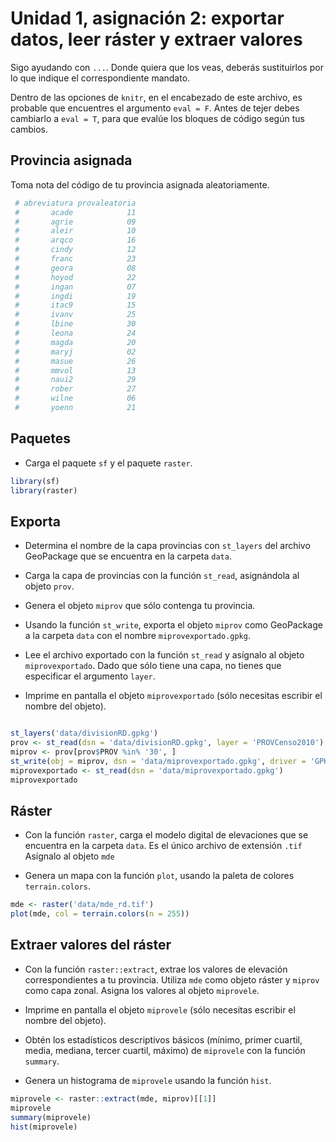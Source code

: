 
Unidad 1, asignación 2: exportar datos, leer ráster y extraer valores
=====================================================================

Sigo ayudando con `...`. Donde quiera que los veas, deberás sustituirlos por lo que indique el correspondiente mandato.

Dentro de las opciones de `knitr`, en el encabezado de este archivo, es probable que encuentres el argumento `eval = F`. Antes de tejer debes cambiarlo a `eval = T`, para que evalúe los bloques de código según tus cambios.

Provincia asignada
------------------

Toma nota del código de tu provincia asignada aleatoriamente.

``` r
 # abreviatura provaleatoria
 #       acade            11
 #       agrie            09
 #       aleir            10
 #       arqco            16
 #       cindy            12
 #       franc            23
 #       geora            08
 #       hoyod            22
 #       ingan            07
 #       ingdi            19
 #       itac9            15
 #       ivanv            25
 #       lbine            30
 #       leona            24
 #       magda            20
 #       maryj            02
 #       masue            26
 #       mmvol            13
 #       naui2            29
 #       rober            27
 #       wilne            06
 #       yoenn            21
```

Paquetes
--------

-   Carga el paquete `sf` y el paquete `raster`.

``` r
library(sf)
library(raster)
```

Exporta
-------

-   Determina el nombre de la capa provincias con `st_layers` del archivo GeoPackage que se encuentra en la carpeta `data`.

-   Carga la capa de provincias con la función `st_read`, asignándola al objeto `prov`.

-   Genera el objeto `miprov` que sólo contenga tu provincia.

-   Usando la función `st_write`, exporta el objeto `miprov` como GeoPackage a la carpeta `data` con el nombre `miprovexportado.gpkg`.

-   Lee el archivo exportado con la función `st_read` y asígnalo al objeto `miprovexportado`. Dado que sólo tiene una capa, no tienes que especificar el argumento `layer`.

-   Imprime en pantalla el objeto `miprovexportado` (sólo necesitas escribir el nombre del objeto).

``` r

st_layers('data/divisionRD.gpkg')
prov <- st_read(dsn = 'data/divisionRD.gpkg', layer = 'PROVCenso2010')
miprov <- prov[prov$PROV %in% '30', ]
st_write(obj = miprov, dsn = 'data/miprovexportado.gpkg', driver = 'GPKG')
miprovexportado <- st_read(dsn = 'data/miprovexportado.gpkg')
miprovexportado
```

Ráster
------

-   Con la función `raster`, carga el modelo digital de elevaciones que se encuentra en la carpeta `data`. Es el único archivo de extensión `.tif` Asígnalo al objeto `mde`

-   Genera un mapa con la función `plot`, usando la paleta de colores `terrain.colors`.

``` r
mde <- raster('data/mde_rd.tif')
plot(mde, col = terrain.colors(n = 255))
```

Extraer valores del ráster
--------------------------

-   Con la función `raster::extract`, extrae los valores de elevación correspondientes a tu provincia. Utiliza `mde` como objeto ráster y `miprov` como capa zonal. Asigna los valores al objeto `miprovele`.

-   Imprime en pantalla el objeto `miprovele` (sólo necesitas escribir el nombre del objeto).

-   Obtén los estadísticos descriptivos básicos (mínimo, primer cuartil, media, mediana, tercer cuartil, máximo) de `miprovele` con la función `summary`.

-   Genera un histograma de `miprovele` usando la función `hist`.

``` r
miprovele <- raster::extract(mde, miprov)[[1]]
miprovele
summary(miprovele)
hist(miprovele)
```
